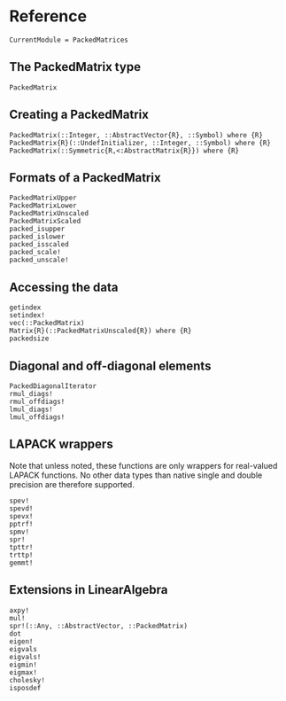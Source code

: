 # Reference

```@meta
CurrentModule = PackedMatrices
```

## The PackedMatrix type
```@docs
PackedMatrix
```

## Creating a PackedMatrix
```@docs
PackedMatrix(::Integer, ::AbstractVector{R}, ::Symbol) where {R}
PackedMatrix{R}(::UndefInitializer, ::Integer, ::Symbol) where {R}
PackedMatrix(::Symmetric{R,<:AbstractMatrix{R}}) where {R}
```

## Formats of a PackedMatrix
```@docs
PackedMatrixUpper
PackedMatrixLower
PackedMatrixUnscaled
PackedMatrixScaled
packed_isupper
packed_islower
packed_isscaled
packed_scale!
packed_unscale!
```

## Accessing the data
```@docs
getindex
setindex!
vec(::PackedMatrix)
Matrix{R}(::PackedMatrixUnscaled{R}) where {R}
packedsize
```

## Diagonal and off-diagonal elements
```@docs
PackedDiagonalIterator
rmul_diags!
rmul_offdiags!
lmul_diags!
lmul_offdiags!
```

## LAPACK wrappers
Note that unless noted, these functions are only wrappers for real-valued LAPACK functions. No other data types than native
single and double precision are therefore supported.
```@docs
spev!
spevd!
spevx!
pptrf!
spmv!
spr!
tpttr!
trttp!
gemmt!
```

## Extensions in LinearAlgebra
```@docs
axpy!
mul!
spr!(::Any, ::AbstractVector, ::PackedMatrix)
dot
eigen!
eigvals
eigvals!
eigmin!
eigmax!
cholesky!
isposdef
```